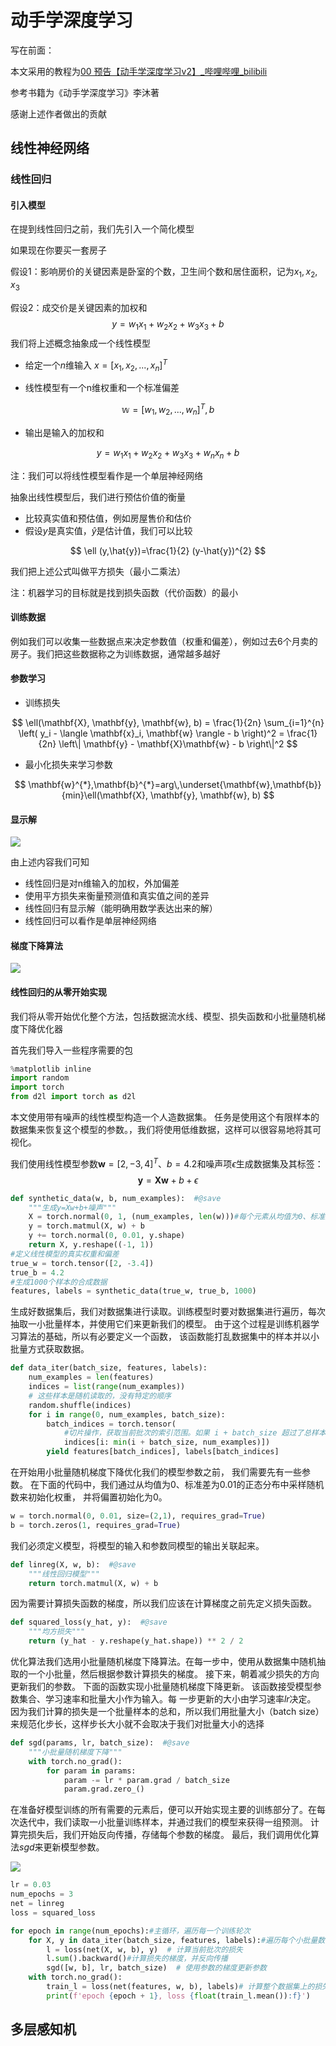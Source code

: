 # 动手学深度学习

写在前面：

本文采用的教程为[00 预告【动手学深度学习v2】_哔哩哔哩_bilibili](https://www.bilibili.com/video/BV1if4y147hS/?spm_id_from=333.999.0.0&vd_source=ddf866c89a9a03fd980dc08938825288)

参考书籍为《动手学深度学习》李沐著

感谢上述作者做出的贡献

## 线性神经网络

### 线性回归

#### 引入模型

在提到线性回归之前，我们先引入一个简化模型

如果现在你要买一套房子

假设1：影响房价的关键因素是卧室的个数，卫生间个数和居住面积，记为$x_{1},x_{2},x_{3}$

假设2：成交价是关键因素的加权和
$$
y=w_{1}x_{1}+w_{2}x_{2}+w_{3}x_{3}+b
$$
我们将上述概念抽象成一个线性模型

- 给定一个$n$维输入 $x=[x_{1},x_{2},...,x_{n}]^{T}$

- 线性模型有一个n维权重和一个标准偏差

$$
\mathbb{w}=[w_{1},w_{2},...,w_{n}]^{T},b
$$

- 输出是输入的加权和

$$
y=w_{1}x_{1}+w_{2}x_{2}+w_{3}x_{3}+w_{n}x_{n}+b
$$

注：我们可以将线性模型看作是一个单层神经网络

抽象出线性模型后，我们进行预估价值的衡量

- 比较真实值和预估值，例如房屋售价和估价
- 假设$y$是真实值，$\hat{y}$是估计值，我们可以比较

$$
\ell (y,\hat{y})=\frac{1}{2} (y-\hat{y})^{2}
$$

我们把上述公式叫做平方损失（最小二乘法）

注：机器学习的目标就是找到损失函数（代价函数）的最小

#### 训练数据

例如我们可以收集一些数据点来决定参数值（权重和偏差），例如过去6个月卖的房子。我们把这些数据称之为训练数据，通常越多越好

#### 参数学习

- 训练损失

$$
\ell(\mathbf{X}, \mathbf{y}, \mathbf{w}, b) = \frac{1}{2n} \sum_{i=1}^{n} \left( y_i - \langle \mathbf{x}_i, \mathbf{w} \rangle - b \right)^2 = \frac{1}{2n} \left\| \mathbf{y} - \mathbf{X}\mathbf{w} - b \right\|^2
$$

- 最小化损失来学习参数

$$
\mathbf{w}^{*},\mathbf{b}^{*}=arg\,\underset{\mathbf{w},\mathbf{b}}{min}\ell(\mathbf{X}, \mathbf{y}, \mathbf{w}, b)
$$

#### 显示解

![](https://pic.imgdb.cn/item/66fd3c91f21886ccc018a5c6.png)

由上述内容我们可知

- 线性回归是对n维输入的加权，外加偏差
- 使用平方损失来衡量预测值和真实值之间的差异
- 线性回归有显示解（能明确用数学表达出来的解）
- 线性回归可以看作是单层神经网络

#### 梯度下降算法

![](https://pic.imgdb.cn/item/66fd3c9df21886ccc018b282.png)

#### 线性回归的从零开始实现

我们将从零开始优化整个方法，包括数据流水线、模型、损失函数和小批量随机梯度下降优化器

首先我们导入一些程序需要的包

```python
%matplotlib inline
import random
import torch
from d2l import torch as d2l
```

本文使用带有噪声的线性模型构造一个人造数据集。 任务是使用这个有限样本的数据集来恢复这个模型的参数。，我们将使用低维数据，这样可以很容易地将其可视化。

我们使用线性模型参数$\mathbf{w}=[2,-3,4]^{T}、b=4.2$和噪声项$\epsilon$生成数据集及其标签：
$$
\mathbf{y}=\mathbf{X}\mathbf{w}+b+\epsilon
$$

```python
def synthetic_data(w, b, num_examples):  #@save
    """生成y=Xw+b+噪声"""
    X = torch.normal(0, 1, (num_examples, len(w)))#每个元素从均值为0、标准差为1的正态分布中随机采样
    y = torch.matmul(X, w) + b
    y += torch.normal(0, 0.01, y.shape)
    return X, y.reshape((-1, 1))
#定义线性模型的真实权重和偏差
true_w = torch.tensor([2, -3.4])
true_b = 4.2
#生成1000个样本的合成数据
features, labels = synthetic_data(true_w, true_b, 1000)
```

生成好数据集后，我们对数据集进行读取。训练模型时要对数据集进行遍历，每次抽取一小批量样本，并使用它们来更新我们的模型。 由于这个过程是训练机器学习算法的基础，所以有必要定义一个函数， 该函数能打乱数据集中的样本并以小批量方式获取数据。

```python
def data_iter(batch_size, features, labels):
    num_examples = len(features)
    indices = list(range(num_examples))
    # 这些样本是随机读取的，没有特定的顺序
    random.shuffle(indices)
    for i in range(0, num_examples, batch_size):
        batch_indices = torch.tensor(
            #切片操作，获取当前批次的索引范围。如果 i + batch_size 超过了总样本数，则取到末尾。
            indices[i: min(i + batch_size, num_examples)])
        yield features[batch_indices], labels[batch_indices]
```

在开始用小批量随机梯度下降优化我们的模型参数之前， 我们需要先有一些参数。 在下面的代码中，我们通过从均值为0、标准差为0.01的正态分布中采样随机数来初始化权重， 并将偏置初始化为0。

```python
w = torch.normal(0, 0.01, size=(2,1), requires_grad=True)
b = torch.zeros(1, requires_grad=True)
```

我们必须定义模型，将模型的输入和参数同模型的输出关联起来。

```python
def linreg(X, w, b):  #@save
    """线性回归模型"""
    return torch.matmul(X, w) + b
```

因为需要计算损失函数的梯度，所以我们应该在计算梯度之前先定义损失函数。

```python
def squared_loss(y_hat, y):  #@save
    """均方损失"""
    return (y_hat - y.reshape(y_hat.shape)) ** 2 / 2
```

优化算法我们选用小批量随机梯度下降算法。在每一步中，使用从数据集中随机抽取的一个小批量，然后根据参数计算损失的梯度。 接下来，朝着减少损失的方向更新我们的参数。 下面的函数实现小批量随机梯度下降更新。 该函数接受模型参数集合、学习速率和批量大小作为输入。每 一步更新的大小由学习速率$lr$决定。 因为我们计算的损失是一个批量样本的总和，所以我们用批量大小（batch size）来规范化步长，这样步长大小就不会取决于我们对批量大小的选择

```python
def sgd(params, lr, batch_size):  #@save
    """小批量随机梯度下降"""
    with torch.no_grad():
        for param in params:
            param -= lr * param.grad / batch_size
            param.grad.zero_()
```

在准备好模型训练的所有需要的元素后，便可以开始实现主要的训练部分了。在每次迭代中，我们读取一小批量训练样本，并通过我们的模型来获得一组预测。 计算完损失后，我们开始反向传播，存储每个参数的梯度。 最后，我们调用优化算法$sgd$来更新模型参数。

![](https://pic.imgdb.cn/item/66fd3ca9f21886ccc018c05a.png)

```python
lr = 0.03
num_epochs = 3
net = linreg
loss = squared_loss

for epoch in range(num_epochs):#主循环，遍历每一个训练轮次
    for X, y in data_iter(batch_size, features, labels):#遍历每个小批量数据
        l = loss(net(X, w, b), y)  # 计算当前批次的损失
        l.sum().backward()#计算损失的梯度，并反向传播
        sgd([w, b], lr, batch_size)  # 使用参数的梯度更新参数
    with torch.no_grad():
        train_l = loss(net(features, w, b), labels)# 计算整个数据集上的损失
        print(f'epoch {epoch + 1}, loss {float(train_l.mean()):f}')
```

## 多层感知机



